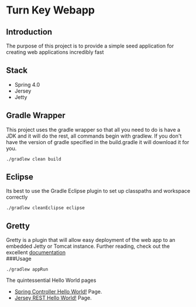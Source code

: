 # Turn Key Webapp
## Introduction
The purpose of this project is to provide a simple seed application for creating web applications incredibly fast

## Stack
 * Spring 4.0
 * Jersey
 * Jetty

## Gradle Wrapper
This project uses the gradle wrapper so that all you need to do is have a JDK and it will do the rest, all commands begin with gradlew. If you don't have the version of gradle specified in the build.gradle it will download it for you.
```
./gradlew clean build
``` 

## Eclipse
Its best to use the Gradle Eclipse plugin to set up classpaths and workspace correctly
```
./gradlew cleanEclipse eclipse
```

## Gretty
Gretty is a plugin that will allow easy deployment of the web app to an embedded Jetty or Tomcat instance. Further reading, check out the excellent [documentation](https://github.com/akhikhl/gretty)  
###Usage
```
./gradlew appRun
```
The quintessential Hello World pages  
 * [Spring Controller Hello World!](http://localhost:9080/turn-key-webapp/hello-world) Page.
 * [Jersey REST Hello World!](http://localhost:9080/turn-key-webapp/rest/hello-world) Page.

